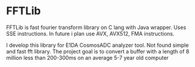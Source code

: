 # FFTLib

FFTLib is fast fourier transform library on C lang with Java wrapper. Uses SSE instructions. In future i plan use AVX, AVX512, FMA instructions.

I develop this library for E1DA CosmosADC analyzer tool. Not found simple and fast fft library.
The project goal is to convert a buffer with a length of 8 million less than 200-300ms on an average 5-7 year old computer
